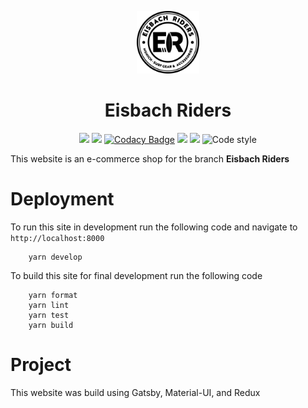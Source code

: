 <p align="center"><img alt="EisbachRiders" src="./src/assets/logos/logoBlack.png" width="100" /></p>
<h1 align="center">
  Eisbach Riders
</h1>

<div align="center">

![](https://img.shields.io/codecov/c/cabutler10/cabutler10/website_eisbachRidersGatsby.svg?style=flat)
![](https://img.shields.io/github/languages/code-size/cabutler10/website_EisbachRidersGatsby.svg?style=flat)
[![Codacy Badge](https://api.codacy.com/project/badge/Grade/29ebed3b89d24f06a40c871a048ccc6a)](https://app.codacy.com/app/cabutler10/website_EisbachRidersGatsby?utm_source=github.com&utm_medium=referral&utm_content=cabutler10/website_EisbachRidersGatsby&utm_campaign=Badge_Grade_Dashboard)
![](https://img.shields.io/github/license/cabutler10/website_EisbachRidersGatsby.svg?style=flat)
![](https://img.shields.io/github/package-json/version/cabutler10/website_EisbachRidersGatsby.svg?style=flat)
![Code style](https://img.shields.io/badge/code_style-prettier-ff69b4.svg)

</div>

This website is an e-commerce shop for the branch **Eisbach Riders**

# Deployment

To run this site in development run the following code and navigate to `http://localhost:8000`

```
    yarn develop
```

To build this site for final development run the following code

```
    yarn format
    yarn lint
    yarn test
    yarn build
```

# Project

This website was build using Gatsby, Material-UI, and Redux
